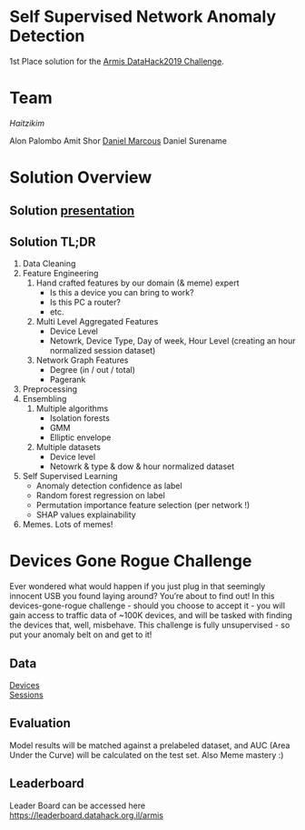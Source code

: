 # Self Supervised Network Anomaly Detection

1st Place solution for the [Armis DataHack2019 Challenge](https://github.com/armis-security/DataHack2019).

# Team

*Haitzikim*

Alon Palombo
Amit Shor
[Daniel Marcous](https://github.com/dmarcous)
Daniel Surename

# Solution Overview

## Solution [presentation](https://docs.google.com/presentation/d/1oi1FL_iTyaUUEXBjPzvNZMyNWe66y7kiYRGFyaoUWGE/edit#slide=id.gcb9a0b074_1_0)

## Solution TL;DR 
1. Data Cleaning
2. Feature Engineering
   1. Hand crafted features by our domain (& meme) expert
      * Is this a device you can bring to work?
      * Is this PC a router? 
      * etc.
   2. Multi Level Aggregated Features
      * Device Level
      * Netowrk, Device Type, Day of week, Hour Level (creating an hour normalized session dataset)
   3. Network Graph Features
      * Degree (in / out / total)
      * Pagerank
3. Preprocessing
4. Ensembling
   1. Multiple algorithms
   	  * Isolation forests
   	  * GMM
   	  * Elliptic envelope
   2. Multiple datasets
      * Device level
      * Netowrk & type & dow & hour normalized dataset
5. Self Supervised Learning
   * Anomaly detection confidence as label
   * Random forest regression on label
   * Permutation importance feature selection (per network !)
   * SHAP values explainability
6. Memes. Lots of memes!

# Devices Gone Rogue Challenge
Ever wondered what would happen if you just plug in that seemingly innocent USB you found laying around? You’re about to find out! In this devices-gone-rogue challenge - should you choose to accept it - you will gain access to traffic data of ~100K devices, and will be tasked with finding the devices that, well, misbehave. 
This challenge is fully unsupervised - so put your anomaly belt on and get to it!

## Data
[Devices](https://armis-datahack.s3.amazonaws.com/all_devices.csv) <br>
[Sessions](https://armis-datahack.s3.amazonaws.com/all_sessions.csv )

## Evaluation
Model results will be matched against a prelabeled dataset, and AUC (Area Under the Curve) will be calculated on the test set.
Also Meme mastery :)

## Leaderboard
<a name="Submissions"></a>
Leader Board can be accessed here https://leaderboard.datahack.org.il/armis
